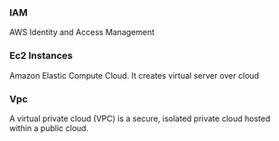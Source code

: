### IAM
AWS Identity and Access Management
### Ec2 Instances
Amazon Elastic Compute Cloud. It creates virtual server over cloud
### Vpc
A virtual private cloud (VPC) is a secure, isolated private cloud hosted within a public cloud.

